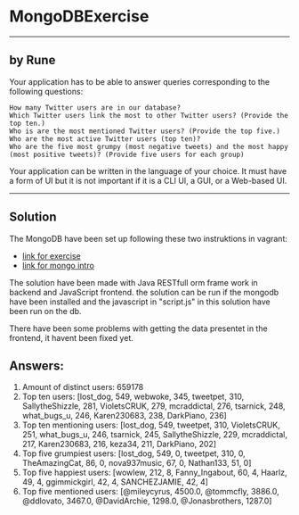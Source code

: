 # MongoDBExercise
________________________________________________
## by Rune 

Your application has to be able to answer queries corresponding to the following questions:

    How many Twitter users are in our database?
    Which Twitter users link the most to other Twitter users? (Provide the top ten.)
    Who is are the most mentioned Twitter users? (Provide the top five.)
    Who are the most active Twitter users (top ten)?
    Who are the five most grumpy (most negative tweets) and the most happy (most positive tweets)? (Provide five users for each group)

Your application can be written in the language of your choice. It must have a form of UI but it is not important if it is a CLI UI, a GUI, or a Web-based UI.

------------------------------------------------------

## Solution
The MongoDB have been set up following these two instruktions in vagrant:
- [link for exercise](https://github.com/HelgeCPH/db_course_nosql/blob/master/lecture_notes/MongoDB%20Exercise.ipynb) 
- [link for mongo intro](https://github.com/HelgeCPH/db_course_nosql/blob/master/lecture_notes/04-Intro%20to%20MongoDB.ipynb)

The solution have been made with Java RESTfull orm frame work in backend and JavaScript frontend. the solution can be run if the mongodb have been installed and the javascript in "script.js" in this solution have been run on the db.

There have been some problems with getting the data presentet in the frontend, it havent been fixed yet. 

## Answers:

1. Amount of distinct users: 659178
2. Top ten users: [lost_dog, 549, webwoke, 345, tweetpet, 310, SallytheShizzle, 281, VioletsCRUK, 279, mcraddictal, 276, tsarnick, 248, what_bugs_u, 246, Karen230683, 238, DarkPiano, 236]
3. Top ten mentioning users: [lost_dog, 549, tweetpet, 310, VioletsCRUK, 251, what_bugs_u, 246, tsarnick, 245, SallytheShizzle, 229, mcraddictal, 217, Karen230683, 216, keza34, 211, DarkPiano, 202]
4. Top five grumpiest users: [lost_dog, 549, 0, tweetpet, 310, 0, TheAmazingCat, 86, 0, nova937music, 67, 0, Nathan133, 51, 0]
5. Top five happiest users: [wowlew, 212, 8, Fanny_Ingabout, 60, 4, Haarlz, 49, 4, ggimmickgirl, 42, 4, SANCHEZJAMIE, 42, 4]
6. Top five mentioned users: [@mileycyrus, 4500.0, @tommcfly, 3886.0, @ddlovato, 3467.0, @DavidArchie, 1298.0, @Jonasbrothers, 1287.0]
